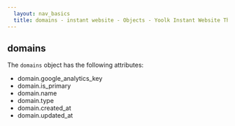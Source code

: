 ```yaml
---
  layout: nav_basics
  title: domains - instant website - Objects - Yoolk Instant Website Themes
---
```


<h2 class="section-title">domains</h2>

The <code>domains</code> object has the following attributes:

<div class="panel">
  <div class="panel-body">
    <ul>
      <li>
        domain.google_analytics_key
      </li>
      <li>
        domain.is_primary
      </li>
      <li>
        domain.name
      </li>
      <li>
        domain.type
      </li>
      <li>
        domain.created_at
      </li>
      <li>
        domain.updated_at
      </li>
    </ul>
  </div>
</div>